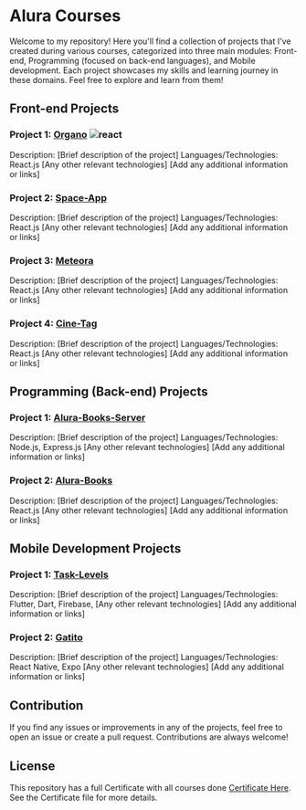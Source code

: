 # Alura Courses

Welcome to my repository! Here you'll find a collection of projects that I've created during various courses, categorized into three main modules: Front-end, Programming (focused on back-end languages), and Mobile development. Each project showcases my skills and learning journey in these domains. Feel free to explore and learn from them!

## Front-end Projects

### Project 1: [Organo](https://github.com/JPonchiroli/Alura/tree/main/Front-End/organo) <img alt="react" src="https://img.shields.io/badge/React-61DAFB.svg?style=for-the-badge&logo=React&logoColor=black">
Description: [Brief description of the project]
Languages/Technologies: React.js [Any other relevant technologies]
[Add any additional information or links]

### Project 2: [Space-App](https://github.com/JPonchiroli/Alura/tree/main/Front-End/space-app)
Description: [Brief description of the project]
Languages/Technologies: React.js [Any other relevant technologies]
[Add any additional information or links]

### Project 3: [Meteora](https://github.com/JPonchiroli/Alura/tree/main/Front-End/meteora)
Description: [Brief description of the project]
Languages/Technologies: React.js [Any other relevant technologies]
[Add any additional information or links]

### Project 4: [Cine-Tag](https://github.com/JPonchiroli/Alura/tree/main/Front-End/cine-tag)
Description: [Brief description of the project]
Languages/Technologies: React.js [Any other relevant technologies]
[Add any additional information or links]

## Programming (Back-end) Projects

### Project 1: [Alura-Books-Server](https://github.com/JPonchiroli/Alura/tree/main/Programming/alura-books-server)
Description: [Brief description of the project]
Languages/Technologies: Node.js, Express.js [Any other relevant technologies]
[Add any additional information or links]

### Project 2: [Alura-Books](https://github.com/JPonchiroli/Alura/tree/main/Programming/alura-books)
Description: [Brief description of the project]
Languages/Technologies: React.js [Any other relevant technologies]
[Add any additional information or links]


## Mobile Development Projects

### Project 1: [Task-Levels](https://github.com/JPonchiroli/Alura/tree/main/Mobile/taks-levels)
Description: [Brief description of the project]
Languages/Technologies: Flutter, Dart, Firebase, [Any other relevant technologies]
[Add any additional information or links]

### Project 2: [Gatito](https://github.com/JPonchiroli/Alura/tree/main/Mobile/gatito)
Description: [Brief description of the project]
Languages/Technologies: React Native, Expo [Any other relevant technologies]
[Add any additional information or links]


## Contribution

If you find any issues or improvements in any of the projects, feel free to open an issue or create a pull request. Contributions are always welcome!

## License

This repository has a full Certificate with all courses done [Certificate Here](https://cursos.alura.com.br/user/joaopedroponqueroli/fullCertificate/f3c3d62d923472c4f864be8e27d4166a). See the Certificate file for more details.
